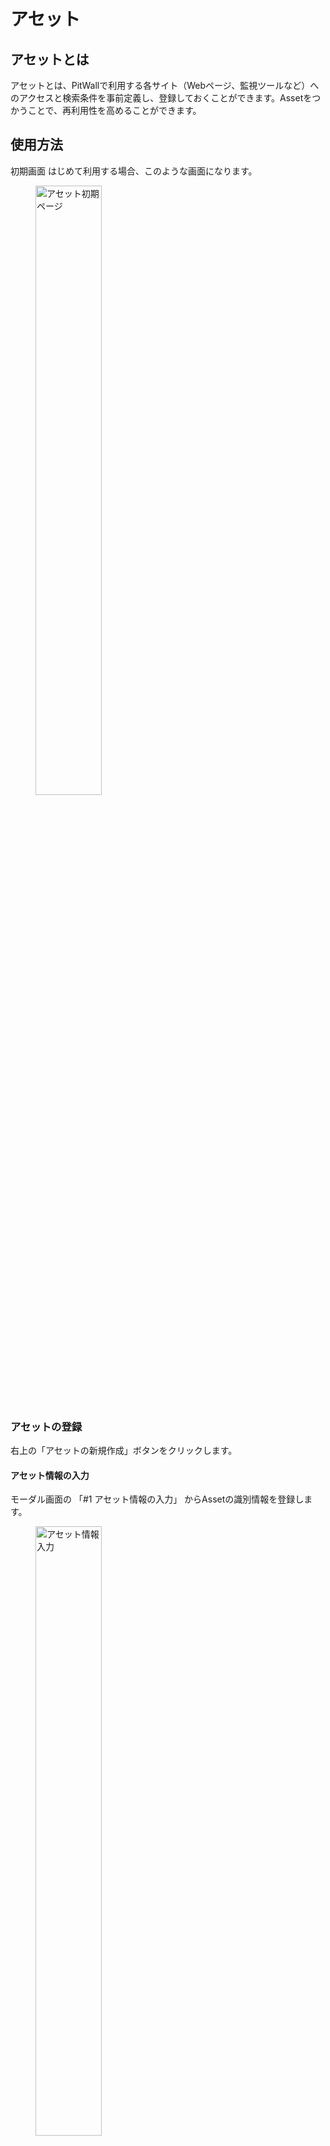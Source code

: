 # アセット

## アセットとは
アセットとは、PitWallで利用する各サイト（Webページ、監視ツールなど）へのアクセスと検索条件を事前定義し、登録しておくことができます。Assetをつかうことで、再利用性を高めることができます。

## 使用方法

初期画面
はじめて利用する場合、このような画面になります。

<figure><img src="../../.gitbook/assets/AssetsPageInitial_jp.png" width="50%" alt="アセット初期ページ"></figure>

### アセットの登録
右上の「アセットの新規作成」ボタンをクリックします。

#### アセット情報の入力
モーダル画面の 「#1 アセット情報の入力」 からAssetの識別情報を登録します。<!--Photo--> 
<figure><img src="../../.gitbook/assets/RegisterAssets_jp.png" width="50%" alt="アセット情報入力"></figure>

- 名前: このアセットを素早く見つけられるように任意の名前をつけます。
- カテゴリー: 対象アセットをふくむ同種のアセットを仕分けるための任意のカテゴリ名を定義します。（例：Trace, Log, Metricなど）
  - 任意のカテゴリー名を入力後、ポップアップされる「Add *カテゴリー名* ...」をクリックして、カテゴリー名を確定させる必要があります。
  - カテゴリー名を登録した場合、初期画面のヘッダにタブとして表示されます。
- チーム: PitWallを複数のチームで利用する場合や利用シーンが異なるなどの場合に分類をするために利用します。
  - 任意のチーム名を入力後、ポップアップされる「Add *チーム名* ...」をクリックして、チーム名を確定させる必要があります。
- URL: このAssetからアクセスする先のWebサービスのURLを登録します。
- 自動検出されたサービス: URL欄に登録した情報を元に「拡張機能」に登録されているURLからこのAssetに紐づくExtensionがある場合に自動検出します。初期状態では、「コミュニティ拡張機能」に登録されているWebサービスがある場合、自動検出されます。それ以外については、ユーザが個別に「プライベート拡張機能」に登録したモノが利用可能です。

「次のページ」ボタンをクリックします。

### スクリーンショット設定を構成
<!--Photo-->
<figure><img src="../../.gitbook/assets/RegisterAssetsScreenshot_jp.png" width="50%" alt="スクリーンショット設定"></figure>

Assetのスクリーンショットを取得するかどうかについて確認します。
下記のいづれかを選択します。

- はい、スクリーンショットを撮ります。
- いいえ、スクリーンショットは必要ありません。

スクリーンショットを取得する場合：

「はい、スクリーンショットを撮ります。」を選択します。

- 「はい、スクリーンショットを撮ります。」を選択します。

- 既存のスクリーンショットオプションを使用
  - 既存のスクリーンショットは、対象のWebサービス向けに設定を作成していない場合、選択できません。
  - 以前に設定している場合、プルダウンメニューに表示されます。
  - プルダウンメニューに表示される設定情報の確認には、[スクリーンショット設定](screenshot-settings.md)から確認することが出来ます。
- スクリーンショットオプションの新規作成

スクリーンショットを取得しない場合：

- 「いいえ、スクリーンショットは必要ありません。」を選択します。

「次のページ」ボタンをクリックします。
スクリーンショットをとらないことを確認する画面が表示されますので、「保存」ボタンをクリックします。
登録完了の画面が表示されアセットの登録完了となります。完了ボタンで初期画面に戻ります。
<!--Photo--> 
<figure><img src="../../.gitbook/assets/RegisterAssetscomplete_jp.png" width="50%" alt="アセット登録完了"></figure>



### スクリーンショット設定の確認
スクリーンショットを取得することにした場合、スクリーンショット設定の確認画面が表示されます。
その場合、以下の項目を設定します。

- 名前：スクリーンショットの設定を見分けられるよう任意の名前をつけます。
- URL：スクリーンショットを取得するWebサービスの画面のURLです。
  - アセット情報の入力画面で入力したURLが自動的に反映されます。
- ブラウザの自動化：<!-- オートメーションについて解説が必要 -->
- 幅、高さ：取得するスクリーンショットのサイズを設定します。
  - WebサービスやWebサイトによっては、情報の幅が広いものや縦のスクロールが長いものなどがありますので、取得する画面のサイズに応じて、設定します。
  - 既定値は、フルHD（1920x1080）です。
- ディレイ：Webサービスによっては、画面表示までに時間がかかることがあります。
  - そのようなWebサービスのために待ち時間を設定することで、スクリーンショットが正しく取得できるようにします。
  - 単位はミリ秒ですので、３秒待ち時間をとるためには、3000ミリ秒とセットします。
- Cookies：対象のURLへアクセスする際にCookiesを利用しているWebサービスがあります。
  - 例）
  - そのようなサービスへのアクセスを保証するためにキーと値のセットを登録しておきます。
- スクリーンショットの検証：スクリーンショット設定の定期的なヘルスチェックを有効にします。
  - この機能により、ブラウザーのスクリーンショットの自動化と Cookie などの認証情報の検証を定期的に監視し、必要に応じてユーザーに通知することができます。

### アセットの確認
作成したアセットは、アイコン、またはアセット名、右サイドの三点リーダ（{photo}）より"Edit this asset"を選択することで、確認や編集をすることが可能です。
<!--Photo--> 
<figure><img src="../../.gitbook/assets/RegisterAssetsList_jp.png" width="50%" alt="登録確認"></figure>

### アセットの削除

作成したアセットは、右サイドの三点リーダより"Delete this asset"を選択します。
削除してよい場合、削除ボタンをクリックして確定させます。
<!--Photo--> 
<figure><img src="../../.gitbook/assets/RegisterAssetsDelete_jp.png" width="50%" alt="登録削除"></figure>

## アセット情報の整理
右上のプルダウンメニューから「カテゴリーごとにグループ化」または「チームごとにグループ化」を選択します。
カテゴリーまたは、チーム名で順番を並べ替えることができます。
また、アセット情報の上段にグループ化タブが表示されますので、任意のグループ化タブを選択することで、対象グループのみ表示させることができます。